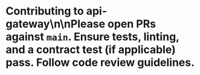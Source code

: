 # Contributing to api-gateway\n\nPlease open PRs against `main`. Ensure tests, linting, and a contract test (if applicable) pass. Follow code review guidelines.